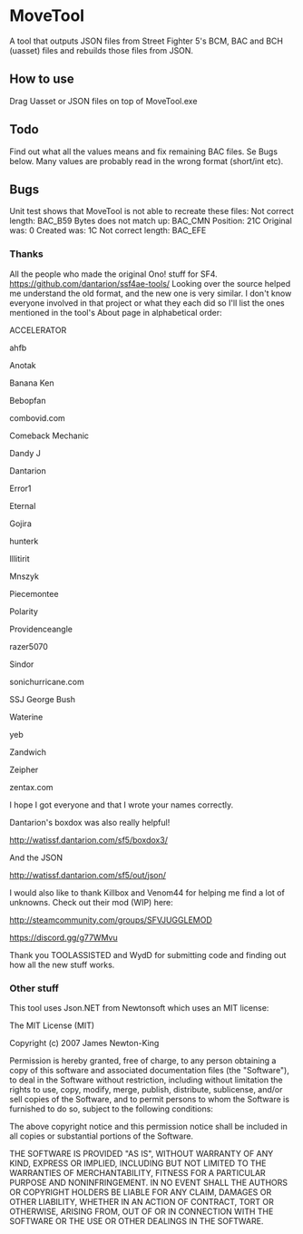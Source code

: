 # MoveTool
A tool that outputs JSON files from Street Fighter 5's BCM, BAC and BCH (uasset) files and rebuilds those files from JSON.

## How to use
Drag Uasset or JSON files on top of MoveTool.exe

## Todo
Find out what all the values means and fix remaining BAC files. Se Bugs below.
Many values are probably read in the wrong format (short/int etc).

## Bugs
Unit test shows that MoveTool is not able to recreate these files:
  Not correct length: BAC_B59
  Bytes does not match up: BAC_CMN Position: 21C Original was: 0 Created was: 1C
  Not correct length: BAC_EFE
  
### Thanks
All the people who made the original Ono! stuff for SF4.
https://github.com/dantarion/ssf4ae-tools/
Looking over the source helped me understand the old format, and the new one is very similar.
I don't know everyone involved in that project or what they each did so I'll list the ones mentioned in the tool's About page in alphabetical order:

ACCELERATOR

ahfb

Anotak

Banana Ken

Bebopfan

combovid.com

Comeback Mechanic

Dandy J

Dantarion

Error1

Eternal

Gojira

hunterk

Illitirit

Mnszyk

Piecemontee

Polarity

Providenceangle

razer5070

Sindor

sonichurricane.com

SSJ George Bush

Waterine

yeb

Zandwich

Zeipher

zentax.com

I hope I got everyone and that I wrote your names correctly.


Dantarion's boxdox was also really helpful!

http://watissf.dantarion.com/sf5/boxdox3/

And the JSON

http://watissf.dantarion.com/sf5/out/json/


I would also like to thank Killbox and Venom44 for helping me find a lot of unknowns. Check out their mod (WIP) here:

http://steamcommunity.com/groups/SFVJUGGLEMOD

https://discord.gg/g77WMvu

Thank you TOOLASSISTED and WydD for submitting code and finding out how all the new stuff works.

### Other stuff
This tool uses Json.NET from Newtonsoft which uses an MIT license:

The MIT License (MIT)

Copyright (c) 2007 James Newton-King

Permission is hereby granted, free of charge, to any person obtaining a copy of this software and associated documentation files (the "Software"), to deal in the Software without restriction, including without limitation the rights to use, copy, modify, merge, publish, distribute, sublicense, and/or sell copies of the Software, and to permit persons to whom the Software is furnished to do so, subject to the following conditions:

The above copyright notice and this permission notice shall be included in all copies or substantial portions of the Software.

THE SOFTWARE IS PROVIDED "AS IS", WITHOUT WARRANTY OF ANY KIND, EXPRESS OR IMPLIED, INCLUDING BUT NOT LIMITED TO THE WARRANTIES OF MERCHANTABILITY, FITNESS FOR A PARTICULAR PURPOSE AND NONINFRINGEMENT. IN NO EVENT SHALL THE AUTHORS OR COPYRIGHT HOLDERS BE LIABLE FOR ANY CLAIM, DAMAGES OR OTHER LIABILITY, WHETHER IN AN ACTION OF CONTRACT, TORT OR OTHERWISE, ARISING FROM, OUT OF OR IN CONNECTION WITH THE SOFTWARE OR THE USE OR OTHER DEALINGS IN THE SOFTWARE.
